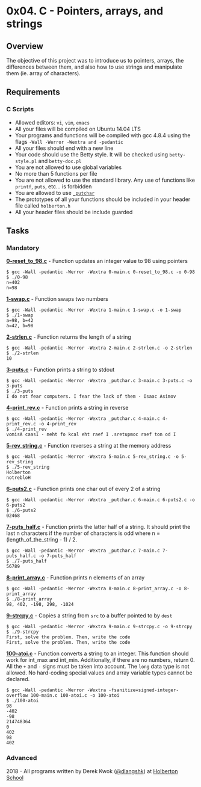 # 0x04. C - Pointers, arrays, and strings

## Overview
The objective of this project was to introduce us to pointers, arrays, the differences between them, and also how to use strings and manipulate them (ie. array of characters).

## Requirements
### C Scripts
* Allowed editors: `vi`, `vim`, `emacs`
* All your files will be compiled on Ubuntu 14.04 LTS
* Your programs and functions will be compiled with gcc 4.8.4 using the flags `-Wall -Werror -Wextra and -pedantic`
* All your files should end with a new line
* Your code should use the Betty style. It will be checked using `betty-style.pl` and `betty-doc.pl`
* You are not allowed to use global variables
* No more than 5 functions per file
* You are not allowed to use the standard library. Any use of functions like `printf`, `puts`, etc… is forbidden
* You are allowed to use [`_putchar`](https://github.com/holbertonschool/_putchar.c/blob/master/_putchar.c)
* The prototypes of all your functions should be included in your header file called `holberton.h`
* All your header files should be include guarded

## Tasks
### Mandatory
**[0-reset_to_98.c](0-reset_to_98.c)** - Function updates an integer value to 98 using pointers
```
$ gcc -Wall -pedantic -Werror -Wextra 0-main.c 0-reset_to_98.c -o 0-98
$ ./0-98 
n=402
n=98
```

**[1-swap.c](1-swap.c)** - Function swaps two numbers
```
$ gcc -Wall -pedantic -Werror -Wextra 1-main.c 1-swap.c -o 1-swap
$ ./1-swap 
a=98, b=42
a=42, b=98
```

**[2-strlen.c](2-strlen.c)** - Function returns the length of a string
```
$ gcc -Wall -pedantic -Werror -Wextra 2-main.c 2-strlen.c -o 2-strlen
$ ./2-strlen 
10
```

**[3-puts.c](3-puts.c)** - Function prints a string to stdout
```
$ gcc -Wall -pedantic -Werror -Wextra _putchar.c 3-main.c 3-puts.c -o 3-puts
$ ./3-puts 
I do not fear computers. I fear the lack of them - Isaac Asimov
```

**[4-print_rev.c](4-print_rev.c)** - Function prints a string in reverse
```
$ gcc -Wall -pedantic -Werror -Wextra _putchar.c 4-main.c 4-print_rev.c -o 4-print_rev
$ ./4-print_rev 
vomisA caasI - meht fo kcal eht raef I .sretupmoc raef ton od I
```

**[5-rev_string.c](5-rev_string.c)** - Function reverses a string at the memory address
```
$ gcc -Wall -pedantic -Werror -Wextra 5-main.c 5-rev_string.c -o 5-rev_string
$ ./5-rev_string 
Holberton
notrebloH
```

**[6-puts2.c](6-puts2.c)** - Function prints one char out of every 2 of a string
```
$ gcc -Wall -pedantic -Werror -Wextra _putchar.c 6-main.c 6-puts2.c -o 6-puts2
$ ./6-puts2 
02468
```

**[7-puts_half.c](7-puts_half.c)** - Function prints the latter half of a string. It should print the last n characters if the number of characters is odd where n = (length_of_the_string - 1) / 2.
```
$ gcc -Wall -pedantic -Werror -Wextra _putchar.c 7-main.c 7-puts_half.c -o 7-puts_half
$ ./7-puts_half 
56789
```

**[8-print_array.c](8-print_array.c)** - Function prints n elements of an array
```
$ gcc -Wall -pedantic -Werror -Wextra 8-main.c 8-print_array.c -o 8-print_array
$ ./8-print_array 
98, 402, -198, 298, -1024
```

**[9-strcpy.c](9-strcpy.c)** - Copies a string from `src` to a buffer pointed to by `dest`
```
$ gcc -Wall -pedantic -Werror -Wextra 9-main.c 9-strcpy.c -o 9-strcpy
$ ./9-strcpy 
First, solve the problem. Then, write the code
First, solve the problem. Then, write the code
```

**[100-atoi.c](100-atoi.c)** - Function converts a string to an integer. This function should work for int_max and int_min. Additionally, if there are no numbers, return 0. All the `+` and `-` signs must be taken into account. The `long` data type is not allowed. No hard-coding special values and array variable types cannot be declared.
```
$ gcc -Wall -pedantic -Werror -Wextra -fsanitize=signed-integer-overflow 100-main.c 100-atoi.c -o 100-atoi
$ ./100-atoi 
98
-402
-98
214748364
0
402
98
402
```


### Advanced

2018 - All programs written by Derek Kwok ([@dlangshk](https://twitter.com/dlangshk)) at [Holberton School](https://www.holbertonschool.com/)